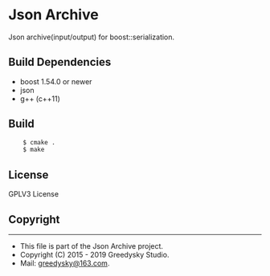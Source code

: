 Json Archive
===========
Json archive(input/output) for boost::serialization.

## Build Dependencies
* boost 1.54.0 or newer
* json
* g++ (c++11)

## Build
```bash
	$ cmake .
	$ make
```

## License
GPLV3 License

## Copyright
-------
 * This file is part of the Json Archive project.
 * Copyright (C) 2015 - 2019 Greedysky Studio.
 * Mail: greedysky@163.com.
